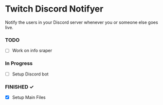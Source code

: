 # Twitch Discord Notifyer
 Notify the users in your Discord server whenever you or someone else goes live.

### TODO
- [ ] Work on info sraper

### In Progress
- [ ] Setup Discord bot  

### FINISHED ✓
- [x] Setup Main Files
